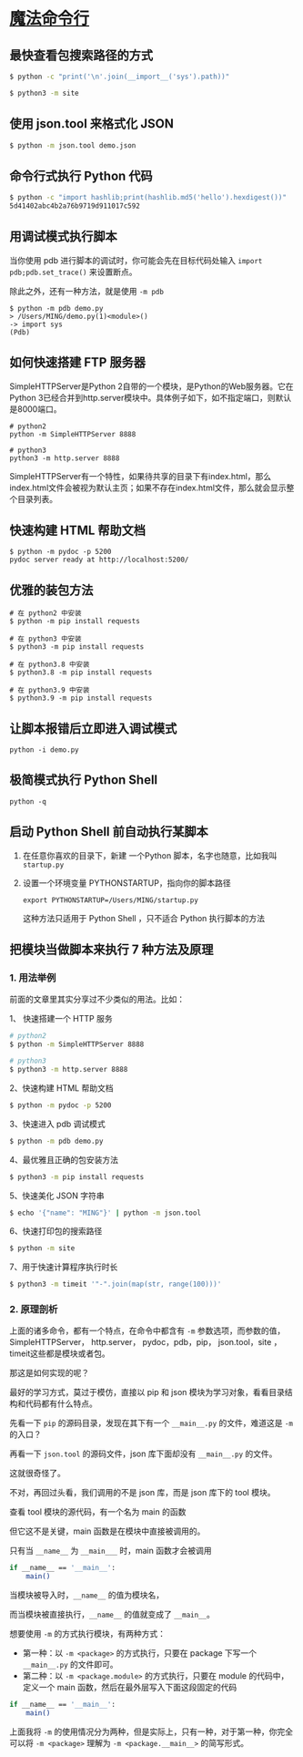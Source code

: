 # [魔法命令行](http://magic.iswbm.com/zh/latest/c02/c02_12.html)

## 最快查看包搜索路径的方式

```bash
$ python -c "print('\n'.join(__import__('sys').path))"
```

```bash
$ python3 -m site
```

## 使用 json.tool 来格式化 JSON

```bash
$ python -m json.tool demo.json
```

## 命令行式执行 Python 代码

```bash
$ python -c "import hashlib;print(hashlib.md5('hello').hexdigest())"
5d41402abc4b2a76b9719d911017c592
```

## 用调试模式执行脚本

当你使用 pdb 进行脚本的调试时，你可能会先在目标代码处输入 `import pdb;pdb.set_trace()` 来设置断点。

除此之外，还有一种方法，就是使用 `-m pdb`

```shell
$ python -m pdb demo.py
> /Users/MING/demo.py(1)<module>()
-> import sys
(Pdb)
```

## 如何快速搭建 FTP 服务器

SimpleHTTPServer是Python 2自带的一个模块，是Python的Web服务器。它在Python 3已经合并到http.server模块中。具体例子如下，如不指定端口，则默认是8000端口。

```shell
# python2
python -m SimpleHTTPServer 8888

# python3
python3 -m http.server 8888
```

SimpleHTTPServer有一个特性，如果待共享的目录下有index.html，那么index.html文件会被视为默认主页；如果不存在index.html文件，那么就会显示整个目录列表。

## 快速构建 HTML 帮助文档

```shell
$ python -m pydoc -p 5200
pydoc server ready at http://localhost:5200/
```

## 优雅的装包方法

```shell
# 在 python2 中安装
$ python -m pip install requests

# 在 python3 中安装
$ python3 -m pip install requests

# 在 python3.8 中安装
$ python3.8 -m pip install requests

# 在 python3.9 中安装
$ python3.9 -m pip install requests
```

## 让脚本报错后立即进入调试模式

```shell
python -i demo.py
```

## 极简模式执行 Python Shell

```shell
python -q
```

## 启动 Python Shell 前自动执行某脚本

1. 在任意你喜欢的目录下，新建 一个Python 脚本，名字也随意，比如我叫 `startup.py`

2. 设置一个环境变量 PYTHONSTARTUP，指向你的脚本路径

   ```shell
   export PYTHONSTARTUP=/Users/MING/startup.py
   ```

   这种方法只适用于 Python Shell ，只不适合 Python 执行脚本的方法

##  把模块当做脚本来执行 7 种方法及原理

### 1. 用法举例

前面的文章里其实分享过不少类似的用法。比如：

1、 快速搭建一个 HTTP 服务

```bash
# python2
$ python -m SimpleHTTPServer 8888

# python3
$ python3 -m http.server 8888
```

2、快速构建 HTML 帮助文档

```bash
$ python -m pydoc -p 5200
```

3、快速进入 pdb 调试模式

```bash
$ python -m pdb demo.py
```

4、最优雅且正确的包安装方法

```bash
$ python3 -m pip install requests
```

5、快速美化 JSON 字符串

```bash
$ echo '{"name": "MING"}' | python -m json.tool
```

6、快速打印包的搜索路径

```bash
$ python -m site
```

7、用于快速计算程序执行时长

```bash
$ python3 -m timeit '"-".join(map(str, range(100)))'
```

### 2. 原理剖析

上面的诸多命令，都有一个特点，在命令中都含有 `-m` 参数选项，而参数的值，SimpleHTTPServer， http.server， pydoc，pdb，pip， json.tool，site ，timeit这些都是模块或者包。

那这是如何实现的呢？

最好的学习方式，莫过于模仿，直接以 pip 和 json 模块为学习对象，看看目录结构和代码都有什么特点。

先看一下 `pip` 的源码目录，发现在其下有一个 `__main__.py` 的文件，难道这是 `-m` 的入口？

再看一下 `json.tool` 的源码文件，json 库下面却没有 `__main__.py` 的文件。

这就很奇怪了。

不对，再回过头看，我们调用的不是 json 库，而是 json 库下的 tool 模块。

查看 tool 模块的源代码，有一个名为 main 的函数

但它这不是关键，main 函数是在模块中直接被调用的。

只有当 `__name__` 为 `__main___` 时，main 函数才会被调用

```bash
if __name__ == '__main__':
    main()
```

当模块被导入时，`__name__` 的值为模块名，

而当模块被直接执行，`__name__` 的值就变成了 `__main__`。

想要使用 `-m` 的方式执行模块，有两种方式：

- 第一种：以 `-m <package>` 的方式执行，只要在 package 下写一个 `__main__.py` 的文件即可。
- 第二种：以 `-m <package.module>` 的方式执行，只要在 module 的代码中，定义一个 main 函数，然后在最外层写入下面这段固定的代码

```bash
if __name__ == '__main__':
    main()
```

上面我将 `-m` 的使用情况分为两种，但是实际上，只有一种，对于第一种，你完全可以将 `-m <package>` 理解为 `-m <package.__main__>` 的简写形式。

